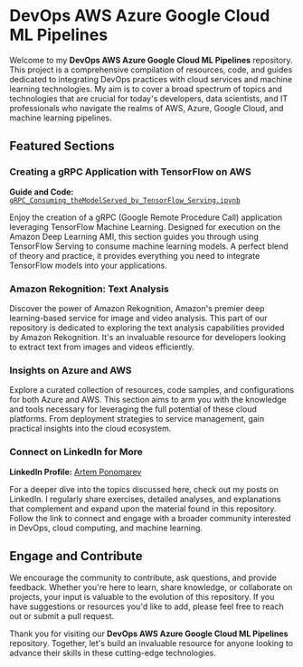 # DevOps AWS Azure Google Cloud ML Pipelines

Welcome to my **DevOps AWS Azure Google Cloud ML Pipelines** repository. This project is a comprehensive compilation of resources, code, and guides dedicated to integrating DevOps practices with cloud services and machine learning technologies. My aim is to cover a broad spectrum of topics and technologies that are crucial for today's developers, data scientists, and IT professionals who navigate the realms of AWS, Azure, Google Cloud, and machine learning pipelines.

## Featured Sections

### Creating a gRPC Application with TensorFlow on AWS

**Guide and Code:** [`gRPC_Consuming_theModelServed_by_TensorFlow_Serving.ipynb`](https://github.com/artemponomarevjetski/artemp-portfolio-complete-ml-ops-pipeline/blob/main/gRPC_Consuming_theModelServed_by_TensorFlow_Serving..ipynb)

Enjoy the creation of a gRPC (Google Remote Procedure Call) application leveraging TensorFlow Machine Learning. Designed for execution on the Amazon Deep Learning AMI, this section guides you through using TensorFlow Serving to consume machine learning models. A perfect blend of theory and practice, it provides everything you need to integrate TensorFlow models into your applications.

### Amazon Rekognition: Text Analysis

Discover the power of Amazon Rekognition, Amazon's premier deep learning-based service for image and video analysis. This part of our repository is dedicated to exploring the text analysis capabilities provided by Amazon Rekognition. It's an invaluable resource for developers looking to extract text from images and videos efficiently.

### Insights on Azure and AWS

Explore a curated collection of resources, code samples, and configurations for both Azure and AWS. This section aims to arm you with the knowledge and tools necessary for leveraging the full potential of these cloud platforms. From deployment strategies to service management, gain practical insights into the cloud ecosystem.

### Connect on LinkedIn for More

**LinkedIn Profile:** [Artem Ponomarev](https://www.linkedin.com/in/artemponomarevpolycephalicturingmachinethatneverhalts/)

For a deeper dive into the topics discussed here, check out my posts on LinkedIn. I regularly share exercises, detailed analyses, and explanations that complement and expand upon the material found in this repository. Follow the link to connect and engage with a broader community interested in DevOps, cloud computing, and machine learning.

## Engage and Contribute

We encourage the community to contribute, ask questions, and provide feedback. Whether you're here to learn, share knowledge, or collaborate on projects, your input is valuable to the evolution of this repository. If you have suggestions or resources you'd like to add, please feel free to reach out or submit a pull request.

Thank you for visiting our **DevOps AWS Azure Google Cloud ML Pipelines** repository. Together, let's build an invaluable resource for anyone looking to advance their skills in these cutting-edge technologies.

